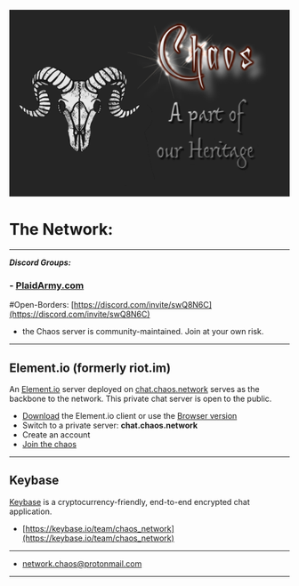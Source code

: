 ![chaos](chaos2243.png)


# The Network: 

---


***Discord Groups:***

### - [PlaidArmy.com](https://plaidarmy.com)

#Open-Borders: [https://discord.com/invite/swQ8N6C](https://discord.com/invite/swQ8N6C)
 - the Chaos server is community-maintained. Join at your own risk.

---

## Element.io (formerly riot.im) 

An [Element.io](https://element.io/) server deployed on [chat.chaos.network](https://matrix.to/#/!OBVoauFGQFEOTJyJdW:chat.chaos.network?via=chat.chaos.network) serves as the backbone to the network. This private chat server is open to the public.

- [Download](https://element.io/get-started) the Element.io client or use the [Browser version](https://element.io/get-started) 
- Switch to a private server:  **chat.chaos.network**
- Create an account
- [Join the chaos](https://matrix.to/#/!OBVoauFGQFEOTJyJdW:chat.chaos.network?via=chat.chaos.network)

---

## Keybase

[Keybase](https://keybase.io/) is a cryptocurrency-friendly, end-to-end encrypted chat application.

- [https://keybase.io/team/chaos_network](https://keybase.io/team/chaos_network)


---


- [network.chaos@protonmail.com](network.chaos@protonmail.com)

---
